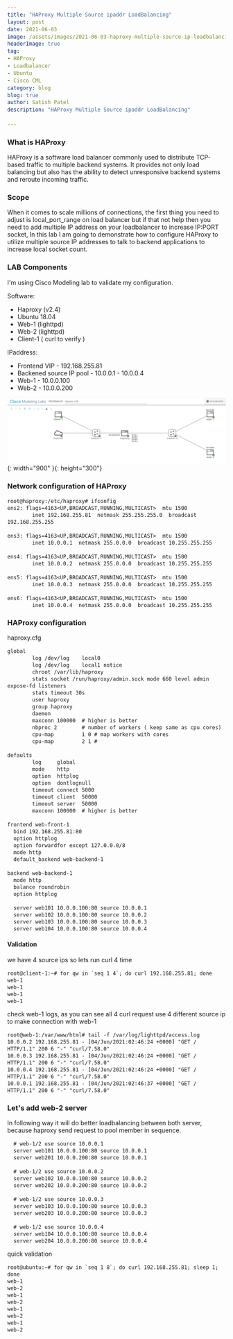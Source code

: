 ```yaml
---
title: "HAProxy Multiple Source ipaddr LoadBalancing"
layout: post
date: 2021-06-03
image: /assets/images/2021-06-03-haproxy-multiple-source-ip-loadbalancing/haproxy-logo-1.png
headerImage: true
tag:
- HAProxy
- Loadbalancer
- Ubuntu
- Cisco CML
category: blog
blog: true
author: Satish Patel
description: "HAProxy Multiple Source ipaddr LoadBalancing"

---
```


### What is HAProxy

HAProxy is a software load balancer commonly used to distribute TCP-based traffic to multiple backend systems. It provides not only load balancing but also has the ability to detect unresponsive backend systems and reroute incoming traffic.

### Scope 

When it comes to scale millions of connections, the first thing you need to adjust is local_port_range on load balancer but if that not help then you need to add multiple IP address on your loadbalancer to increase IP:PORT socket, In this lab I am going to demonstrate how to configure HAProxy to utilize multiple source IP addresses to talk to backend applications to increase local socket count. 

### LAB Components

I'm using Cisco Modeling lab to validate my configuration.

Software:

* Haproxy (v2.4)
* Ubuntu 18.04
* Web-1 (lighttpd)
* Web-2 (lighttpd)
* Client-1 ( curl to verify )

IPaddress:

* Frontend VIP - 192.168.255.81
* Backened source IP pool - 10.0.0.1 - 10.0.0.4
* Web-1 - 10.0.0.100
* Web-2 - 10.0.0.200

![<img>](/assets/images/2021-06-03-haproxy-multiple-source-ip-loadbalancing/haproxy-lab.png){: width="900" }{: height="300"}


### Network configuration of HAProxy

```
root@haproxy:/etc/haproxy# ifconfig 
ens2: flags=4163<UP,BROADCAST,RUNNING,MULTICAST>  mtu 1500
        inet 192.168.255.81  netmask 255.255.255.0  broadcast 192.168.255.255

ens3: flags=4163<UP,BROADCAST,RUNNING,MULTICAST>  mtu 1500
        inet 10.0.0.1  netmask 255.0.0.0  broadcast 10.255.255.255

ens4: flags=4163<UP,BROADCAST,RUNNING,MULTICAST>  mtu 1500
        inet 10.0.0.2  netmask 255.0.0.0  broadcast 10.255.255.255

ens5: flags=4163<UP,BROADCAST,RUNNING,MULTICAST>  mtu 1500
        inet 10.0.0.3  netmask 255.0.0.0  broadcast 10.255.255.255

ens6: flags=4163<UP,BROADCAST,RUNNING,MULTICAST>  mtu 1500
        inet 10.0.0.4  netmask 255.0.0.0  broadcast 10.255.255.255
```

### HAProxy configuration

haproxy.cfg

```
global
        log /dev/log    local0
        log /dev/log    local1 notice
        chroot /var/lib/haproxy
        stats socket /run/haproxy/admin.sock mode 660 level admin expose-fd listeners
        stats timeout 30s
        user haproxy
        group haproxy
        daemon
        maxconn 100000  # higher is better
        nbproc 2        # number of workers ( keep same as cpu cores)
        cpu-map         1 0 # map workers with cores
        cpu-map         2 1 # 

defaults
        log     global
        mode    http
        option  httplog
        option  dontlognull
        timeout connect 5000
        timeout client  50000
        timeout server  50000
        maxconn 100000  # higher is better

frontend web-front-1
  bind 192.168.255.81:80
  option httplog
  option forwardfor except 127.0.0.0/8
  mode http
  default_backend web-backend-1

backend web-backend-1
  mode http
  balance roundrobin
  option httplog

  server web101 10.0.0.100:80 source 10.0.0.1
  server web102 10.0.0.100:80 source 10.0.0.2
  server web103 10.0.0.100:80 source 10.0.0.3
  server web104 10.0.0.100:80 source 10.0.0.4
```

#### Validation

we have 4 source ips so lets run curl 4 time

```
root@client-1:~# for qw in `seq 1 4`; do curl 192.168.255.81; done
web-1
web-1
web-1
web-1
```

check web-1 logs, as you can see all 4 curl request use 4 different source ip to make connection with web-1

```
root@web-1:/var/www/html# tail -f /var/log/lighttpd/access.log
10.0.0.2 192.168.255.81 - [04/Jun/2021:02:46:24 +0000] "GET / HTTP/1.1" 200 6 "-" "curl/7.58.0"
10.0.0.3 192.168.255.81 - [04/Jun/2021:02:46:24 +0000] "GET / HTTP/1.1" 200 6 "-" "curl/7.58.0"
10.0.0.4 192.168.255.81 - [04/Jun/2021:02:46:24 +0000] "GET / HTTP/1.1" 200 6 "-" "curl/7.58.0"
10.0.0.1 192.168.255.81 - [04/Jun/2021:02:46:37 +0000] "GET / HTTP/1.1" 200 6 "-" "curl/7.58.0"

```

### Let's add web-2 server

In following way it will do better loadbalancing between both server, because haproxy send request to pool member in sequence. 

```
  # web-1/2 use source 10.0.0.1
  server web101 10.0.0.100:80 source 10.0.0.1
  server web201 10.0.0.200:80 source 10.0.0.1
  
  # web-1/2 use source 10.0.0.2
  server web102 10.0.0.100:80 source 10.0.0.2
  server web202 10.0.0.200:80 source 10.0.0.2

  # web-1/2 use source 10.0.0.3
  server web103 10.0.0.100:80 source 10.0.0.3
  server web203 10.0.0.200:80 source 10.0.0.3
  
  # web-1/2 use source 10.0.0.4
  server web104 10.0.0.100:80 source 10.0.0.4
  server web204 10.0.0.200:80 source 10.0.0.4
```

quick validation

```
root@ubuntu:~# for qw in `seq 1 8`; do curl 192.168.255.81; sleep 1; done
web-1
web-2
web-1
web-2
web-1
web-2
web-1
web-2
```

